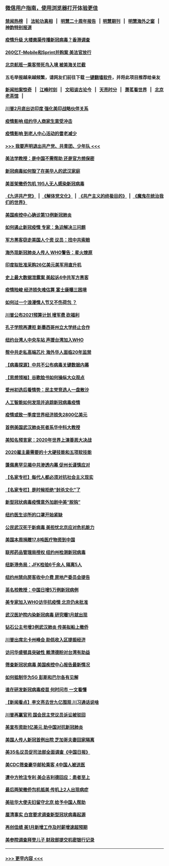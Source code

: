### [微信用户指南，使用浏览器打开体验更佳](https://github.com/gfw-breaker/banned-news1/blob/master/indexes/wechat-guide.md?t=0)
#### [禁闻热榜](热点新闻.md?t=0)  &nbsp;&nbsp;|&nbsp;&nbsp; [法轮功真相](https://github.com/gfw-breaker/truth/blob/master/README.md?t=0) &nbsp;&nbsp;|&nbsp;&nbsp; [明慧二十周年报告](https://github.com/gfw-breaker/mh-reports/blob/master/README.md?t=0) &nbsp;&nbsp;|&nbsp;&nbsp;[明慧期刊](https://github.com/gfw-breaker/mh-qikan) &nbsp;&nbsp;|&nbsp;&nbsp; [明慧海外之窗](https://github.com/gfw-breaker/mh-news/blob/master/README.md?t=0) &nbsp;&nbsp;|&nbsp;&nbsp; [神韵特别报道](https://github.com/gfw-breaker/mh-news/blob/master/shenyun.md?t=0)
#### [疫情升级 大楼粪渠传播新冠病毒？香港调查](../pages/nsc412/n11861556.md?t=02120155) 
#### [260亿T-Mobile和Sprint并购案 美法官放行](../pages/nsc412/n11861511.md?t=02120155) 
#### [北京航班一乘客带死鸟入境 被美海关拦截](../pages/nsc412/n11861317.md?t=02120155) 
#### 五毛举报越来越频繁，请网友们前往下载 [一键翻墙软件](https://github.com/gfw-breaker/ssr-accounts)，并将此项目推荐给亲友
#### [新闻拍案惊奇](https://github.com/gfw-breaker/banned-news1/blob/master/pages/link4.md) &nbsp;&nbsp;|&nbsp;&nbsp; [江峰时刻](https://github.com/gfw-breaker/banned-news1/blob/master/pages/link4.md) &nbsp;&nbsp;|&nbsp;&nbsp; [文昭谈古论今](https://github.com/gfw-breaker/banned-news1/blob/master/pages/link4.md) &nbsp;&nbsp;|&nbsp;&nbsp; [天亮时分](https://github.com/gfw-breaker/banned-news1/blob/master/pages/link4.md) &nbsp;&nbsp;|&nbsp;&nbsp; [萧茗看世界](https://github.com/gfw-breaker/banned-news1/blob/master/pages/link4.md) &nbsp;&nbsp;|&nbsp;&nbsp; [北京老茶馆](https://github.com/gfw-breaker/banned-news1/blob/master/pages/link4.md) &nbsp;&nbsp;|&nbsp;&nbsp; 
#### [川普2月底出访印度 强化美印战略伙伴关系](../pages/nsc412/n11860557.md?t=02120155) 
#### [疫情影响  纽约华人商家生意受冲击](../pages/nsc412/n11860284.md?t=02120155) 
#### [疫情影响  到老人中心活动的耆老减少](../pages/nsc412/n11860199.md?t=02120155) 
#### [>>> 我要声明退出共产党、共青团、少年队 <<<](https://github.com/begood0513/goodnews/blob/master/quit/letter.md) 
#### [美法学教授：是中国不需帮助 还是官方想保密](../pages/nsc412/n11859492.md?t=02120155) 
#### [新冠病毒如何毁了在美华人的武汉家庭](../pages/nsc412/n11859524.md?t=02120155) 
#### [美首架撤侨包机 195人无人感染新冠病毒](../pages/nsc412/n11859908.md?t=02120155) 
#### [《九评共产党》](https://github.com/begood0513/9ping.md/blob/master/README.md) &nbsp;|&nbsp; [《解体党文化》](../../../../jtdwh.md/blob/master/README.md)  &nbsp;|&nbsp; [《共产主义的终极目的》](../../../../gczydzjmd.md/blob/master/README.md) &nbsp;|&nbsp; [《魔鬼在统治我们的世界》](../../../../mgztzwmdsj.md/blob/master/README.md) 
#### [美国疾控中心确诊第13例新冠肺炎](../pages/nsc412/n11859966.md?t=02120155) 
#### [如何遏止新冠疫情 专家：急迫解决三问题](../pages/nsc412/n11859685.md?t=02120155) 
#### [军方黑客窃走美国人个资 议员：找中共索赔](../pages/nsc412/n11859371.md?t=02120155) 
#### [海外现新冠肺炎人传人 WHO警告：星火燎原](../pages/nsc412/n11859252.md?t=02120155) 
#### [印度拟批准采购26亿美元美军用直升机](../pages/nsc412/n11859143.md?t=02120155) 
#### [史上最大数据泄露案 美起诉4中共军方黑客](../pages/nsc412/n11859115.md?t=02120155) 
#### [疫情险峻 经济损失难估算 富士康曝三困境](../pages/nsc412/n11859120.md?t=02120155) 
#### [如何过一个浪漫情人节又不伤荷包 ？](../pages/nsc412/n11858969.md?t=02120155) 
#### [川普公布2021预算计划 增军费 砍福利](../pages/nsc412/n11859012.md?t=02120155) 
#### [孔子学院再遭拒 新墨西哥州立大学终止合作](../pages/nsc412/n11858661.md?t=02120155) 
#### [纽约台湾人中央车站  声援台湾加入WHO](../pages/nsc412/n11857757.md?t=02120155) 
#### [帮中共走私高端芯片 海外华人面临20年监禁](../pages/nsc412/n11855016.md?t=02120155) 
#### [【病毒探源】中共不公布病毒关键数据内幕](../pages/nsc412/n11856584.md?t=02120155) 
#### [【思想领袖】谷歌脸书如何操纵大众观点](../pages/nsc412/n11680874.md?t=02120155) 
#### [爱州初选后看情势：民主党竞选人一盘散沙](../pages/nsc412/n11856557.md?t=02120155) 
#### [人工智能如何发现并追踪新冠病毒疫情](../pages/nsc412/n11856398.md?t=02120155) 
#### [疫情或致一季度世界经济损失2800亿美元](../pages/nsc412/n11855639.md?t=02120155) 
#### [首例美国武汉肺炎死者系华中科大教授](../pages/nsc412/n11855500.md?t=02120155) 
#### [美知名预言家：2020年世界上演善恶大决战](../pages/nsc412/n11855418.md?t=02120155) 
#### [2020雇主最需要的十大硬技能和五项软技能](../pages/nsc412/n11850953.md?t=02120155) 
#### [蓬佩奥罕见揭中共渗透内幕 促州长谨慎应对](../pages/nsc412/n11854685.md?t=02120155) 
#### [【名家专栏】每代人都必须对抗社会主义现实](../pages/nsc412/n11831412.md?t=02120155) 
#### [【名家专栏】是时候拒绝“封杀文化”了](../pages/nsc412/n11814093.md?t=02120155) 
#### [新型冠状病毒疫情意外加剧中美“脱钩”](../pages/nsc412/n11854475.md?t=02120155) 
#### [纽约医生诊所的口罩开始紧缺](../pages/nsc412/n11853364.md?t=02120155) 
#### [公民武汉死于新病毒 美担忧北京应对危机能力](../pages/nsc412/n11854331.md?t=02120155) 
#### [美国本周捐赠17.8吨医疗物资到中国](../pages/nsc412/n11854269.md?t=02120155) 
#### [联邦药品管理局授权  纽约州检测新冠病毒](../pages/nsc412/n11853371.md?t=02120155) 
#### [纽新港务局：JFK检验6千余人  隔离5人](../pages/nsc412/n11853366.md?t=02120155) 
#### [纽约州禁向房客收中介费  房地产委员会提告](../pages/nsc412/n11853360.md?t=02120155) 
#### [英名校教授：中国日增5万例新冠病例](../pages/nsc412/n11854174.md?t=02120155) 
#### [美专家加入WHO访华抗疫情 北京仍未批准](../pages/nsc412/n11854043.md?t=02120155) 
#### [武汉医护院内染新冠病毒 研究曝1月就出现](../pages/nsc412/n11852928.md?t=02120155) 
#### [钻石公主号增3例武汉肺炎 传美拟船上撤侨](../pages/nsc412/n11853240.md?t=02120155) 
#### [川普出席北卡州峰会 助低收入区提振经济](../pages/nsc412/n11853232.md?t=02120155) 
#### [访问华盛顿具突破性 赖清德盼对台湾有助益](../pages/nsc412/n11853129.md?t=02120155) 
#### [筛查新冠状病毒 美国疾控中心报告最新情况](../pages/nsc412/n11853070.md?t=02120155) 
#### [如何抵制华为5G 彭斯和巴尔各有见解](../pages/nsc412/n11852535.md?t=02120155) 
#### [谁在研发新冠病毒疫苗 何时问市 一文看懂](../pages/nsc412/n11852840.md?t=02120155) 
#### [【新闻看点】李文亮去世九亿围观 川习通话说啥](../pages/nsc412/n11852360.md?t=02120155) 
#### [川普再赢官司 国会民主党议员诉讼被驳回](../pages/nsc412/n11852287.md?t=02120155) 
#### [美宣布资助1亿美元 助中国对抗新冠肺炎](../pages/nsc412/n11852531.md?t=02120155) 
#### [美国人传人新冠首例出院 芝加哥夫妻回家隔离](../pages/nsc412/n11852452.md?t=02120155) 
#### [美35名议员促司法部全面调查《中国日报》](../pages/nsc412/n11852435.md?t=02120155) 
#### [美CDC筛查豪华邮轮乘客 4中国人被送医](../pages/nsc412/n11852085.md?t=02120155) 
#### [遭中方抢注专利 美企吉利德回应：患者至上](../pages/nsc412/n11852037.md?t=02120155) 
#### [最后两架撤侨包机抵美 传机上2人出现病症](../pages/nsc412/n11852173.md?t=02120155) 
#### [美驻华大使夫妇留守北京 给予中国人帮助](../pages/nsc412/n11852165.md?t=02120155) 
#### [厘清事实 白宫要求调查新型冠状病毒起源](../pages/nsc412/n11852106.md?t=02120155) 
#### [再创佳绩 美1月新增工作及时薪增速超预期](../pages/nsc412/n11852174.md?t=02120155) 
#### [美参院调查拜登儿子 财政部提交机密银行记录](../pages/nsc412/n11851808.md?t=02120155) 

----
#### [ >>> 更早内容 <<< ](../indexes/nsc412-earlier.md)
